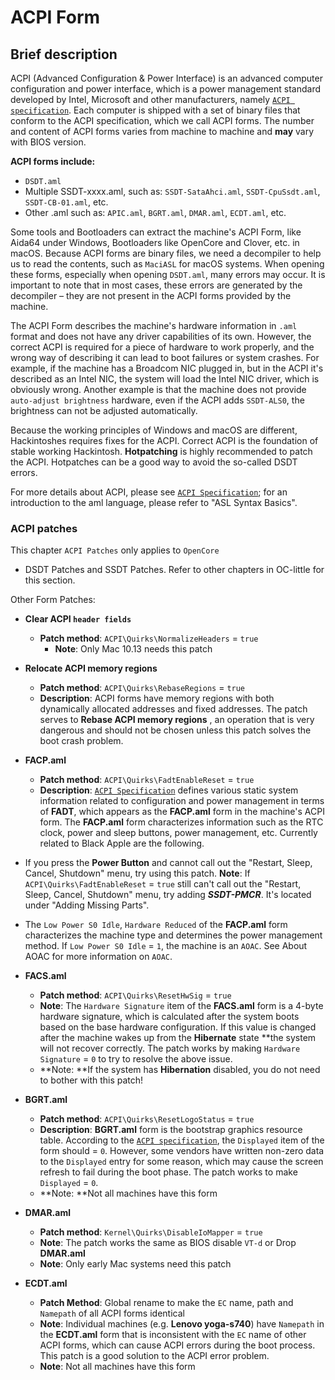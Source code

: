 # ACPI Form

## Brief description

ACPI (Advanced Configuration & Power Interface) is an advanced computer configuration and power interface, which is a power management standard developed by Intel, Microsoft and other manufacturers, namely [`ACPI specification`](https://www.acpica.org/documentation). Each computer is shipped with a set of binary files that conform to the ACPI specification, which we call ACPI forms. The number and content of ACPI forms varies from machine to machine and **may** vary with BIOS version. 

**ACPI forms include:**

* `DSDT.aml`
* Multiple SSDT-xxxx.aml, such as: `SSDT-SataAhci.aml`, `SSDT-CpuSsdt.aml`, `SSDT-CB-01.aml`, etc.
* Other .aml such as: `APIC.aml`, `BGRT.aml`, `DMAR.aml`, `ECDT.aml`, etc.

Some tools and Bootloaders can extract the machine's ACPI Form, like Aida64 under Windows, Bootloaders like OpenCore and Clover, etc. in macOS. Because ACPI forms are binary files, we need a decompiler to help us to read the contents, such as `MaciASL` for macOS systems. When opening these forms, especially when opening `DSDT.aml`, many errors may occur. It is important to note that in most cases, these errors are generated by the decompiler – they are not present in the ACPI forms provided by the machine.

The ACPI Form describes the machine's hardware information in `.aml` format and does not have any driver capabilities of its own. However, the correct ACPI is required for a piece of hardware to work properly, and the wrong way of describing it can lead to boot failures or system crashes. For example, if the machine has a Broadcom NIC plugged in, but in the ACPI it's described as an Intel NIC, the system will load the Intel NIC driver, which is obviously wrong. Another example is that the machine does not provide `auto-adjust brightness` hardware, even if the ACPI adds `SSDT-ALS0`, the brightness can not be adjusted automatically.

Because the working principles of Windows and macOS are different, Hackintoshes requires fixes for the ACPI. Correct ACPI is the foundation of stable working Hackintosh. **Hotpatching** is highly recommended to patch the ACPI. Hotpatches can be a good way to avoid the so-called DSDT errors.

For more details about ACPI, please see [`ACPI Specification`](https://www.acpica.org/documentation); for an introduction to the aml language, please refer to "ASL Syntax Basics".

### ACPI patches
This chapter `ACPI Patches` only applies to `OpenCore`

- DSDT Patches and SSDT Patches. Refer to other chapters in OC-little for this section.

Other Form Patches:

- **Clear ACPI `header fields`** 
  - **Patch method**: `ACPI\Quirks\NormalizeHeaders` = `true` 
    - **Note**: Only Mac 10.13 needs this patch
- **Relocate ACPI memory regions** 
    - **Patch method**: `ACPI\Quirks\RebaseRegions` = `true` 
    - **Description**: ACPI forms have memory regions with both dynamically allocated addresses and fixed addresses. The patch serves to **Rebase ACPI memory regions** , an operation that is very dangerous and should not be chosen unless this patch solves the boot crash problem.
- **FACP.aml** 
  - **Patch method**: `ACPI\Quirks\FadtEnableReset` = `true` 
  - **Description**: [`ACPI Specification`](https://www.acpica.org/documentation) defines various static system information related to configuration and power management in terms of **FADT**, which appears as the **FACP.aml** form in the machine's ACPI form. The **FACP.aml** form characterizes information such as the RTC clock, power and sleep buttons, power management, etc. Currently related to Black Apple are the following.
 - If you press the **Power Button** and cannot call out the "Restart, Sleep, Cancel, Shutdown" menu, try using this patch.
**Note**: If `ACPI\Quirks\FadtEnableReset` = `true` still can't call out the "Restart, Sleep, Cancel, Shutdown" menu, try adding ***SSDT-PMCR***. It's located under  "Adding Missing Parts".
 - The `Low Power S0 Idle`, `Hardware Reduced` of the **FACP.aml** form characterizes the machine type and determines the power management method. If `Low Power S0 Idle` = `1`, the machine is an `AOAC`. See About AOAC for more information on `AOAC`.
    
  - **FACS.aml** 
    - **Patch method**: `ACPI\Quirks\ResetHwSig` = `true` 
    - **Note**: The `Hardware Signature` item of the **FACS.aml** form is a 4-byte hardware signature, which is calculated after the system boots based on the base hardware configuration. If this value is changed after the machine wakes up from the **Hibernate** state **the system will not recover correctly. The patch works by making `Hardware Signature` = `0` to try to resolve the above issue.
    - **Note: **If the system has **Hibernation** disabled, you do not need to bother with this patch!
  - **BGRT.aml** 
    - **Patch method**: `ACPI\Quirks\ResetLogoStatus` = `true` 
    - **Description**: **BGRT.aml** form is the bootstrap graphics resource table. According to the [`ACPI specification`](https://www.acpica.org/documentation), the `Displayed` item of the form should = `0`. However, some vendors have written non-zero data to the `Displayed` entry for some reason, which may cause the screen refresh to fail during the boot phase. The patch works to make `Displayed` = `0`.
    - **Note: **Not all machines have this form
  - **DMAR.aml** 
    - **Patch method**: `Kernel\Quirks\DisableIoMapper` = `true` 
    - **Note**: The patch works the same as BIOS disable `VT-d` or Drop **DMAR.aml** 
    - **Note**: Only early Mac systems need this patch
  - **ECDT.aml** 
    - **Patch Method**: Global rename to make the `EC` name, path and `Namepath` of all ACPI forms identical
    - **Note**: Individual machines (e.g. **Lenovo yoga-s740**) have `Namepath` in the **ECDT.aml** form that is inconsistent with the `EC` name of other ACPI forms, which can cause ACPI errors during the boot process. This patch is a good solution to the ACPI error problem.
    - **Note**: Not all machines have this form
